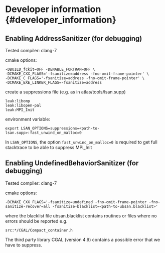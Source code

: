 Developer information   {#developer_information} 
=====================

Enabling AddressSanitizer (for debugging)
-----------------------------------------

Tested compiler: clang-7

cmake options:

    -DBUILD_fckit=OFF -DENABLE_FORTRAN=OFF \
    -DCMAKE_CXX_FLAGS='-fsanitize=address -fno-omit-frame-pointer' \
    -DCMAKE_C_FLAGS='-fsanitize=address -fno-omit-frame-pointer' \
    -DCMAKE_EXE_LINKER_FLAGS=-fsanitize=address

create a suppressions file (e.g. as in atlas/tools/lsan.supp)

    leak:libomp
    leak:libopen-pal
    leak:MPI_Init

environment variable:

    export LSAN_OPTIONS=suppressions=<path-to-lsan.supp>:fast_unwind_on_malloc=0

In `LSAN_OPTIONS`, the option `fast_unwind_on_malloc=0` is required to get full stacktrace to be able to suppress MPI_Init

Enabling UndefinedBehaviorSanitizer (for debugging)
---------------------------------------------------

Tested compiler: clang-7

cmake options:

    -DCMAKE_CXX_FLAGS='-fsanitize=undefined -fno-omit-frame-pointer -fno-sanitize-recover=all -fsanitize-blacklist=<path-to-ubsan.blacklist>'

where the blacklist file ubsan.blacklist contains routines or files where no errors should be reported e.g.

    src:*/CGAL/Compact_container.h

The third party library CGAL (version 4.9) contains a possible error that we have to suppress.

